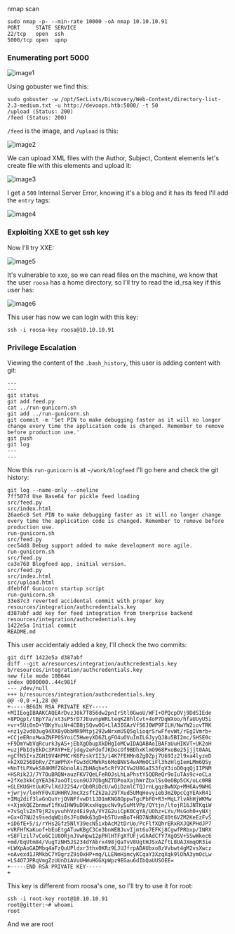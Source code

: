 nmap scan

```
sudo nmap -p- --min-rate 10000 -oA nmap 10.10.10.91
PORT     STATE SERVICE
22/tcp   open  ssh
5000/tcp open  upnp
```

### Enumerating port 5000

![image1](/assets/images/htb-devoops/devoops1.png)

Using gobuster we find this:

```
sudo gobuster -w /opt/SecLists/Discovery/Web-Content/directory-list-2.3-medium.txt -u http://devoops.htb:5000/ -t 50
/upload (Status: 200)
/feed (Status: 200)
```

`/feed` is the image, and `/upload` is this:

![image2](/assets/images/htb-devoops/devoops2.png)

We can upload XML files with the Author, Subject, Content elements let's create file with this elements and upload it:

![image3](/assets/images/htb-devoops/devoops3.png)

I get a `500` Internal Server Error, knowing it's a blog and it has its feed I'll add the `entry` tags:

![image4](/assets/images/htb-devoops/devoops4.png)

### Exploiting XXE to get ssh key

Now I'll try XXE:

![image5](/assets/images/htb-devoops/devoops5.png)

It's vulnerable to xxe, so we can read files on the machine, we know that the user `roosa` has a home directory, so I'll try to read the id_rsa key if this user has:

![image6](/assets/images/htb-devoops/devoops6.png)

This user has now we can login with this key:

```
ssh -i roosa-key roosa@10.10.10.91
```

### Privilege Escalation

Viewing the content of the `.bash_history`, this user is adding content with git:

```
---
---
git status             
git add feed.py
cat ../run-gunicorn.sh 
git add ../run-gunicorn.sh 
git commit -m 'Set PIN to make debugging faster as it will no longer change every time the application code is changed. Remember to remove before production use.'                            
git push           
git log    
---
---
```

Now this `run-gunicorn` is at `~/work/blogfeed` I'll go here and check the git history:

```
git log --name-only --oneline
7ff507d Use Base64 for pickle feed loading
src/feed.py
src/index.html
26ae6c8 Set PIN to make debugging faster as it will no longer change every time the application code is changed. Remember to remove before production use.
run-gunicorn.sh
src/feed.py
cec54d8 Debug support added to make development more agile.
run-gunicorn.sh
src/feed.py
ca3e768 Blogfeed app, initial version.
src/feed.py
src/index.html
src/upload.html
dfebfdf Gunicorn startup script
run-gunicorn.sh
33e87c3 reverted accidental commit with proper key
resources/integration/authcredentials.key
d387abf add key for feed integration from tnerprise backend
resources/integration/authcredentials.key
1422e5a Initial commit
README.md
```

This user accidentaly added a key, I'll check the two commits:

```
git diff 1422e5a d387abf
diff --git a/resources/integration/authcredentials.key b/resources/integration/authcredentials.key
new file mode 100644
index 0000000..44c981f
--- /dev/null
+++ b/resources/integration/authcredentials.key
@@ -0,0 +1,28 @@
+-----BEGIN RSA PRIVATE KEY-----
+MIIEogIBAAKCAQEArDvzJ0k7T856dw2pnIrStl0GwoU/WFI+OPQcpOVj9DdSIEde
+8PDgpt/tBpY7a/xt3sP5rD7JEuvnpWRLteqKZ8hlCvt+4oP7DqWXoo/hfaUUyU5i
+vr+5Ui0nD+YBKyYuiN+4CB8jSQvwOG+LlA3IGAzVf56J0WP9FILH/NwYW2iovTRK
+nz1y2vdO3ug94XX8y0bbMR9Mtpj292wNrxmUSQ5glioqrSrwFfevWt/rEgIVmrb+
+CCjeERnxMwaZNFP0SYoiC5HweyXD6ZLgFO4uOVuImILGJyyQJ8u5BI2mc/SHSE0c
+F9DmYwbVqRcurk3yAS+jEbXgObupXkDHgIoMCwIDAQABAoIBAFaUuHIKVT+UK2oH
+uzjPbIdyEkDc3PAYP+E/jdqy2eFdofJKDocOf9BDhxKlmO968PxoBe25jjjt0AAL
+gCfN5I+xZGH19V4HPMCrK6PzskYII3/i4K7FEHMn8ZgDZpj7U69Iz2l9xa4lyzeD
+k2X0256DbRv/ZYaWPhX+fGw3dCMWkRs6MoBNVS4wAMmOCiFl3hzHlgIemLMm6QSy
+NnTtLPXwkS84KMfZGbnolAiZbHAqhe5cRfV2CVw2U8GaIS3fqV3ioD0qqQjIIPNM
+HSRik2J/7Y7OuBRQN+auzFKV7QeLFeROJsLhLaPhstY5QQReQr9oIuTAs9c+oCLa
+2fXe3kkCgYEA367aoOTisun9UJ7ObgNZTDPeaXajhWrZbxlSsOeOBp5CK/oLc0RB
+GLEKU6HtUuKFvlXdJ22S4/rQb0RiDcU/wOiDzmlCTQJrnLgqzBwNXp+MH6Av9WHG
+jwrjv/loHYF0vXUHHRVJmcXzsftZk2aJ29TXud5UMqHovyieb3mZ0pcCgYEAxR41
+IMq2dif3laGnQuYrjQVNFfvwDt1JD1mKNG8OppwTgcPbFO+R3+MqL7lvAhHjWKMw
++XjmkQEZbnmwf1fKuIHW9uD9KxxHqgucNv9ySuMtVPp/QYtjn/ltojR16JNTKqiW
+7vSqlsZnT9jR2syvuhhVz4Ei9yA/VYZG2uiCpK0CgYA/UOhz+LYu/MsGoh0+yNXj
+Gx+O7NU2s9sedqWQi8sJFo0Wk63gD+b5TUvmBoT+HD7NdNKoEX0t6VZM2KeEzFvS
+iD6fE+5/i/rYHs2Gfz5NlY39ecN5ixbAcM2tDrUo/PcFlfXQhrERxRXJQKPHdJP7
+VRFHfKaKuof+bEoEtgATuwKBgC3Ce3bnWEBJuvIjmt6u7EFKj8CgwfPRbxp/INRX
+S8Flzil7vCo6C1U8ORjnJVwHpw12pPHlHTFgXfUFjvGhAdCfY7XgOSV+5SwWkec6
+md/EqUtm84/VugTzNH5JS234dYAbrx498jQaTvV8UgtHJSxAZftL8UAJXmqOR3ie
+LWXpAoGADMbq4aFzQuUPldxr3thx0KRz9LJUJfrpADAUbxo8zVvbwt4gM2vsXwcz
+oAvexd1JRMkbC7YOgrzZ9iOxHP+mg/LLENmHimcyKCqaY3XzqXqk9lOhA3ymOcLw
+LS4O7JPRqVmgZzUUnDiAVuUHWuHGGXpWpz9EGau6dIbQaUUSOEE=
+-----END RSA PRIVATE KEY-----
+
```

This key is different from roosa's one, so I'll try to use it for root:

```
ssh -i root-key root@10.10.10.91
root@gitter:~# whoami
root
```

And we are root

